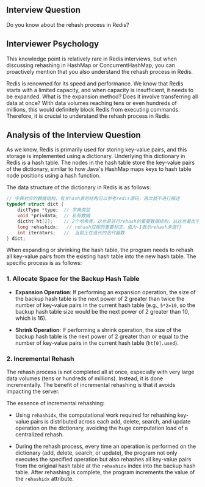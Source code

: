 ## Interview Question

Do you know about the rehash process in Redis?

## Interviewer Psychology

This knowledge point is relatively rare in Redis interviews, but when discussing rehashing in HashMap or ConcurrentHashMap, you can proactively mention that you also understand the rehash process in Redis.

Redis is renowned for its speed and performance. We know that Redis starts with a limited capacity, and when capacity is insufficient, it needs to be expanded. What is the expansion method? Does it involve transferring all data at once? With data volumes reaching tens or even hundreds of millions, this would definitely block Redis from executing commands. Therefore, it is crucial to understand the rehash process in Redis.

## Analysis of the Interview Question

As we know, Redis is primarily used for storing key-value pairs, and this storage is implemented using a dictionary. Underlying this dictionary in Redis is a hash table. The nodes in the hash table store the key-value pairs of the dictionary, similar to how Java's HashMap maps keys to hash table node positions using a hash function.

The data structure of the dictionary in Redis is as follows:


```c
// 字典对应的数据结构，有关hash表的结构可以参考redis源码，再次就不进行描述
typedef struct dict {
    dictType *type;  // 字典类型
    void *privdata;  // 私有数据
    dictht ht[2];    // 2个哈希表，这也是进行rehash的重要数据结构，从这也看出字典的底层通过哈希表进行实现。
    long rehashidx;   // rehash过程的重要标志，值为-1表示rehash未进行
    int iterators;   //  当前正在迭代的迭代器数
} dict;
```

When expanding or shrinking the hash table, the program needs to rehash all key-value pairs from the existing hash table into the new hash table. The specific process is as follows:

### 1. Allocate Space for the Backup Hash Table

- **Expansion Operation**: If performing an expansion operation, the size of the backup hash table is the next power of 2 greater than twice the number of key-value pairs in the current hash table (e.g., `5*2=10`, so the backup hash table size would be the next power of 2 greater than 10, which is 16).

- **Shrink Operation**: If performing a shrink operation, the size of the backup hash table is the next power of 2 greater than or equal to the number of key-value pairs in the current hash table (`ht[0].used`).

### 2. Incremental Rehash

The rehash process is not completed all at once, especially with very large data volumes (tens or hundreds of millions). Instead, it is done incrementally. The benefit of incremental rehashing is that it avoids impacting the server.

The essence of incremental rehashing:

- Using `rehashidx`, the computational work required for rehashing key-value pairs is distributed across each add, delete, search, and update operation on the dictionary, avoiding the huge computation load of a centralized rehash.

- During the rehash process, every time an operation is performed on the dictionary (add, delete, search, or update), the program not only executes the specified operation but also rehashes all key-value pairs from the original hash table at the `rehashidx` index into the backup hash table. After rehashing is complete, the program increments the value of the `rehashidx` attribute.
